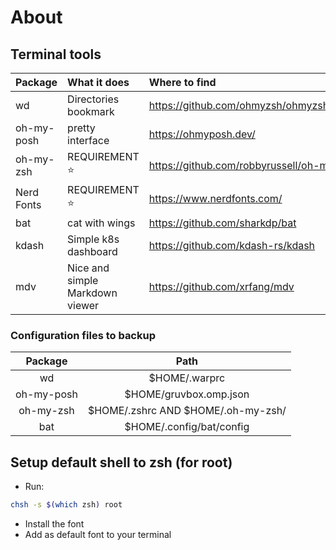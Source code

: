 # About

## Terminal tools

| Package | What it does | Where to find |
| :--- | :--- | :--- |
| wd | Directories bookmark | https://github.com/ohmyzsh/ohmyzsh/tree/master/plugins/wd |
| oh-my-posh | pretty interface | https://ohmyposh.dev/ |
| oh-my-zsh | REQUIREMENT ⭐ | https://github.com/robbyrussell/oh-my-zsh |
| Nerd Fonts|  REQUIREMENT ⭐ | https://www.nerdfonts.com/ |
| bat | cat with wings | https://github.com/sharkdp/bat |
| kdash | Simple k8s dashboard | https://github.com/kdash-rs/kdash |
| mdv | Nice and simple Markdown viewer | https://github.com/xrfang/mdv |

### Configuration files to backup

| Package | Path |
| :---: | :---: |
| wd | $HOME/.warprc |
| oh-my-posh | $HOME/gruvbox.omp.json |
| oh-my-zsh | $HOME/.zshrc AND $HOME/.oh-my-zsh/ |
| bat | $HOME/.config/bat/config |


## Setup default shell to zsh (for root)
- Run:

```bash
chsh -s $(which zsh) root
```

- Install the font
- Add as default font to your terminal
